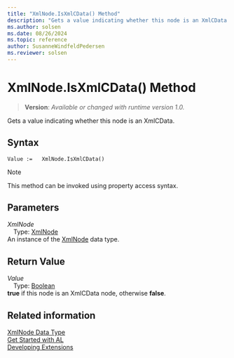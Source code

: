 ```yaml
---
title: "XmlNode.IsXmlCData() Method"
description: "Gets a value indicating whether this node is an XmlCData."
ms.author: solsen
ms.date: 08/26/2024
ms.topic: reference
author: SusanneWindfeldPedersen
ms.reviewer: solsen
---
```

[//]: # (START>DO_NOT_EDIT)
[//]: # (IMPORTANT:Do not edit any of the content between here and the END>DO_NOT_EDIT.)
[//]: # (Any modifications should be made in the .xml files in the ModernDev repo.)
# XmlNode.IsXmlCData() Method
> **Version**: _Available or changed with runtime version 1.0._

Gets a value indicating whether this node is an XmlCData.


## Syntax
```AL
Value :=   XmlNode.IsXmlCData()
```
> [!NOTE]
> This method can be invoked using property access syntax.
## Parameters
*XmlNode*  
&emsp;Type: [XmlNode](xmlnode-data-type.md)  
An instance of the [XmlNode](xmlnode-data-type.md) data type.  

## Return Value
*Value*  
&emsp;Type: [Boolean](../boolean/boolean-data-type.md)  
**true** if this node is an XmlCData node, otherwise **false**.


[//]: # (IMPORTANT: END>DO_NOT_EDIT)
## Related information
[XmlNode Data Type](xmlnode-data-type.md)  
[Get Started with AL](../../devenv-get-started.md)  
[Developing Extensions](../../devenv-dev-overview.md)